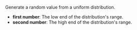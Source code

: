 Generate a random value from a uniform distribution.

- **first number**: The low end of the distribution's range.
- **second number**: The high end of the distribution's range.
